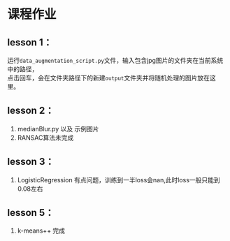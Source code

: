 # 课程作业

## lesson 1：
  运行`data_augmentation_script.py`文件，输入包含jpg图片的文件夹在当前系统中的路径，<br/>
  点击回车，会在文件夹路径下的新建`output`文件夹并将随机处理的图片放在这里。<br/>

## lesson 2：
  1. medianBlur.py 以及 示例图片<br/>
  2. RANSAC算法未完成<br/>

## lesson 3：
  1. LogisticRegression 有点问题，训练到一半loss会nan,此时loss一般只能到0.08左右

## lesson 5：
  1. k-means++ 完成
